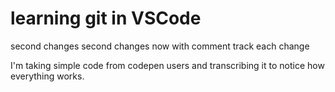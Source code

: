 # learning git in VSCode

second changes
second changes now with comment
track each change

I'm taking simple code from codepen users and transcribing it to notice how everything works. 